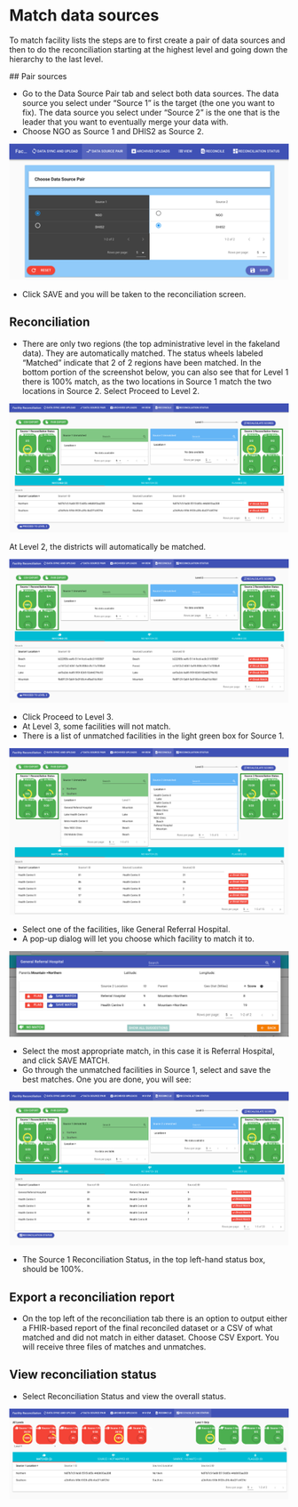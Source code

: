 # Match data sources

To match facility lists the steps are to first create a pair of data sources and then to do the reconciliation starting at the highest level and going down the hierarchy to the last level.

## Pair sources

* Go to the Data Source Pair tab and select both data sources. The data source you select under “Source 1”  is the target (the one you want to fix). The data source you select under “Source 2”  is the one that is the leader that you want to eventually merge your data with.
* Choose NGO as Source 1 and DHIS2 as Source 2.

![alt text](img/pair_data.png)

* Click SAVE and you will be taken to the reconciliation screen.

## Reconciliation

* There are only two regions (the top administrative level in the fakeland data). They are automatically matched.
The status wheels labeled “Matched” indicate that 2 of 2 regions have been matched. In the bottom portion of the screenshot below, you can also see that for Level 1 there is 100% match, as the two locations in Source 1 match the two locations in Source 2.
Select Proceed to Level 2.

![alt text](img/level_1.png)

At Level 2, the districts will automatically be matched.

![alt text](img/level_2.png)

* Click Proceed to Level 3.
* At Level 3, some facilities will not match.
* There is a list of unmatched facilities in the light green box for Source 1.

![alt text](img/level_3_before.png)

* Select one of the facilities, like General Referral Hospital.
* A pop-up dialog will let you choose which facility to match it to.

![alt text](img/level_3_match_hospital.png)

* Select the most appropriate match, in this case it is Referral Hospital, and click SAVE MATCH.
* Go through the unmatched facilities in Source 1, select and save the best matches. One you are done, you will see:

![alt text](img/level_3.png)

* The Source 1 Reconciliation Status, in the top left-hand status box, should be 100%.

## Export a reconciliation report

* On the top left of the reconciliation tab there is an option to output either a FHIR-based report of the final reconciled dataset or a CSV of what matched and did not match in either dataset. Choose CSV Export. You will receive three files of matches and unmatches.

## View reconciliation status

* Select Reconciliation Status and view the overall status.

![alt text](img/reconciliation_status.png)


